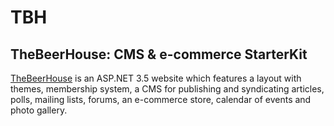 # TBH
## TheBeerHouse: CMS & e-commerce StarterKit

[TheBeerHouse](https://archive.codeplex.com/?p=thebeerhouse) is an ASP.NET 3.5 website which features a layout with themes, membership system, a CMS for publishing and syndicating articles, polls, mailing lists, forums, an e-commerce store, calendar of events and photo gallery.
